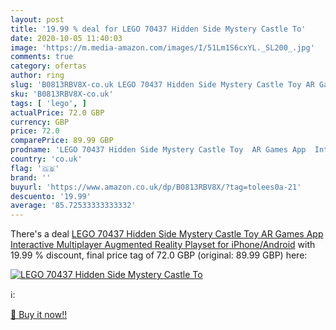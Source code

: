 ```yaml
---
layout: post
title: '19.99 % deal for LEGO 70437 Hidden Side Mystery Castle To'
date: 2020-10-05 11:40:03
image: 'https://m.media-amazon.com/images/I/51Lm1S6cxYL._SL200_.jpg'
comments: true
category: ofertas
author: ring
slug: 'B0813RBV8X-co.uk LEGO 70437 Hidden Side Mystery Castle Toy AR Games App...'
sku: 'B0813RBV8X-co.uk'
tags: [ 'lego', ]
actualPrice: 72.0 GBP
currency: GBP
price: 72.0
comparePrice: 89.99 GBP
prodname: 'LEGO 70437 Hidden Side Mystery Castle Toy  AR Games App  Interactive Multiplayer Augmented Reality Playset for iPhone/Android'
country: 'co.uk'
flag: '🇬🇧'
brand: ''
buyurl: 'https://www.amazon.co.uk/dp/B0813RBV8X/?tag=tolees0a-21'
descuento: '19.99'
average: '85.72533333333332'
---
```


There's a deal [LEGO 70437 Hidden Side Mystery Castle Toy  AR Games App  Interactive Multiplayer Augmented Reality Playset for iPhone/Android](https://www.amazon.co.uk/dp/B0813RBV8X/?tag=tolees0a-21)  with  19.99 % discount, final price tag of  72.0 GBP (original: 89.99 GBP) here:

[![LEGO 70437 Hidden Side Mystery Castle To](https://m.media-amazon.com/images/I/51Lm1S6cxYL._SL200_.jpg)](https://www.amazon.co.uk/dp/B0813RBV8X/?tag=tolees0a-21)

ℹ️:


[🛒 Buy it now!!](https://www.amazon.co.uk/dp/B0813RBV8X/?tag=tolees0a-21)
